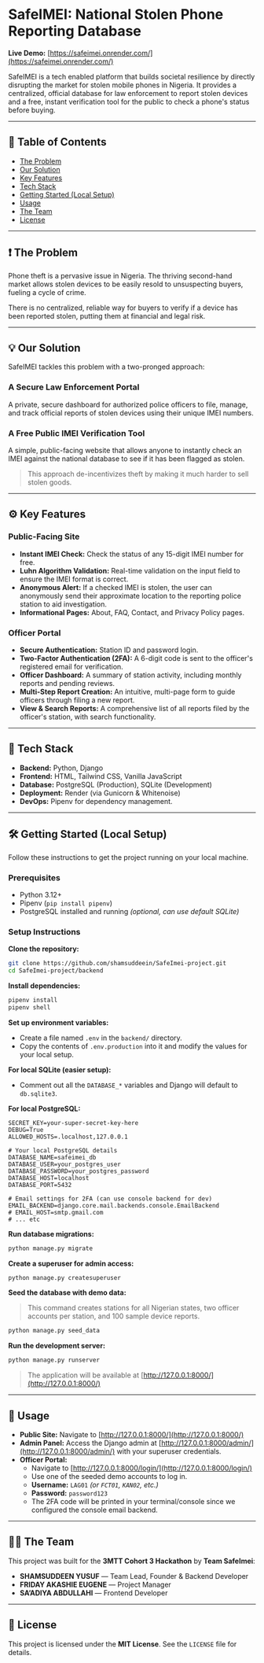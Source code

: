 # SafeIMEI: National Stolen Phone Reporting Database

**Live Demo:** [https://safeimei.onrender.com/](https://safeimei.onrender.com/)

SafeIMEI is a tech enabled platform that builds societal resilience by directly disrupting the market for stolen mobile phones in Nigeria. It provides a centralized, official database for law enforcement to report stolen devices and a free, instant verification tool for the public to check a phone's status before buying.

---

## 📑 Table of Contents
- [The Problem](#-the-problem)
- [Our Solution](#-our-solution)
- [Key Features](#%EF%B8%8F-key-features)
- [Tech Stack](#-tech-stack)
- [Getting Started (Local Setup)](#%EF%B8%8F-getting-started-local-setup)
- [Usage](#-usage)
- [The Team](#%EF%B8%8F-the-team)
- [License](#-license)

---

## ❗ The Problem
Phone theft is a pervasive issue in Nigeria. The thriving second-hand market allows stolen devices to be easily resold to unsuspecting buyers, fueling a cycle of crime.

There is no centralized, reliable way for buyers to verify if a device has been reported stolen, putting them at financial and legal risk.

---

## 💡 Our Solution
SafeIMEI tackles this problem with a two-pronged approach:

### A Secure Law Enforcement Portal
A private, secure dashboard for authorized police officers to file, manage, and track official reports of stolen devices using their unique IMEI numbers.

### A Free Public IMEI Verification Tool
A simple, public-facing website that allows anyone to instantly check an IMEI against the national database to see if it has been flagged as stolen.

> This approach de-incentivizes theft by making it much harder to sell stolen goods.

---

## ⚙️ Key Features

### Public-Facing Site
- **Instant IMEI Check:** Check the status of any 15-digit IMEI number for free.
- **Luhn Algorithm Validation:** Real-time validation on the input field to ensure the IMEI format is correct.
- **Anonymous Alert:** If a checked IMEI is stolen, the user can anonymously send their approximate location to the reporting police station to aid investigation.
- **Informational Pages:** About, FAQ, Contact, and Privacy Policy pages.

### Officer Portal
- **Secure Authentication:** Station ID and password login.
- **Two-Factor Authentication (2FA):** A 6-digit code is sent to the officer's registered email for verification.
- **Officer Dashboard:** A summary of station activity, including monthly reports and pending reviews.
- **Multi-Step Report Creation:** An intuitive, multi-page form to guide officers through filing a new report.
- **View & Search Reports:** A comprehensive list of all reports filed by the officer's station, with search functionality.

---

## 🧠 Tech Stack
- **Backend:** Python, Django
- **Frontend:** HTML, Tailwind CSS, Vanilla JavaScript
- **Database:** PostgreSQL (Production), SQLite (Development)
- **Deployment:** Render (via Gunicorn & Whitenoise)
- **DevOps:** Pipenv for dependency management.

---

## 🛠️ Getting Started (Local Setup)

Follow these instructions to get the project running on your local machine.

### Prerequisites
- Python 3.12+
- Pipenv (`pip install pipenv`)
- PostgreSQL installed and running *(optional, can use default SQLite)*

### Setup Instructions

**Clone the repository:**
```bash
git clone https://github.com/shamsuddeein/SafeImei-project.git
cd SafeImei-project/backend
```

**Install dependencies:**
```bash
pipenv install
pipenv shell
```

**Set up environment variables:**
- Create a file named `.env` in the `backend/` directory.
- Copy the contents of `.env.production` into it and modify the values for your local setup.

**For local SQLite (easier setup):**
- Comment out all the `DATABASE_*` variables and Django will default to `db.sqlite3`.

**For local PostgreSQL:**
```
SECRET_KEY=your-super-secret-key-here
DEBUG=True
ALLOWED_HOSTS=.localhost,127.0.0.1

# Your local PostgreSQL details
DATABASE_NAME=safeimei_db
DATABASE_USER=your_postgres_user
DATABASE_PASSWORD=your_postgres_password
DATABASE_HOST=localhost
DATABASE_PORT=5432

# Email settings for 2FA (can use console backend for dev)
EMAIL_BACKEND=django.core.mail.backends.console.EmailBackend
# EMAIL_HOST=smtp.gmail.com
# ... etc
```

**Run database migrations:**
```bash
python manage.py migrate
```

**Create a superuser for admin access:**
```bash
python manage.py createsuperuser
```

**Seed the database with demo data:**
> This command creates stations for all Nigerian states, two officer accounts per station, and 100 sample device reports.
```bash
python manage.py seed_data
```

**Run the development server:**
```bash
python manage.py runserver
```

> The application will be available at [http://127.0.0.1:8000/](http://127.0.0.1:8000/)

---

## 🚀 Usage
- **Public Site:** Navigate to [http://127.0.0.1:8000/](http://127.0.0.1:8000/)
- **Admin Panel:** Access the Django admin at [http://127.0.0.1:8000/admin/](http://127.0.0.1:8000/admin/) with your superuser credentials.
- **Officer Portal:**
  - Navigate to [http://127.0.0.1:8000/login/](http://127.0.0.1:8000/login/)
  - Use one of the seeded demo accounts to log in.
  - **Username:** `LAG01` *(or `FCT01`, `KAN02`, etc.)*
  - **Password:** `password123`
  - The 2FA code will be printed in your terminal/console since we configured the console email backend.

---

## 🧑‍💻 The Team
This project was built for the **3MTT Cohort 3 Hackathon** by **Team SafeImei**:

- **SHAMSUDDEEN YUSUF** — Team Lead, Founder & Backend Developer
- **FRIDAY AKASHIE EUGENE** — Project Manager
- **SA’ADIYA ABDULLAHI** — Frontend Developer

---

## 📜 License
This project is licensed under the **MIT License**. See the `LICENSE` file for details.
